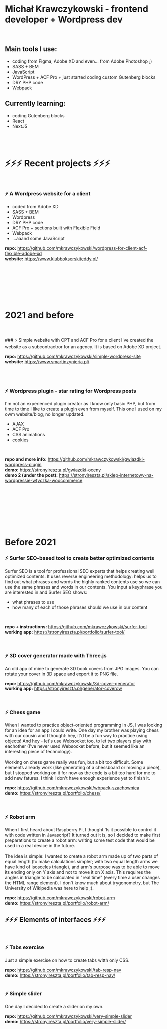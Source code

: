 # Michał Krawczykowski - frontend developer + Wordpress dev

<br>

## Main tools I use:
- coding from Figma, Adobe XD and even... from Adobe Photoshop ;)
- SASS + BEM
- JavaScript
- WordPress + ACF Pro + just started coding custom Gutenberg blocks
- DRY PHP code
- Webpack

## Currently learning:
- coding Gutenberg blocks
- React
- NextJS
<br><br><br><br>

# ⚡⚡⚡ Recent projects ⚡⚡⚡
<br>

### ⚡ A Wordpress website for a client
- coded from Adobe XD
- SASS + BEM
- Wordpress
- DRY PHP code
- ACF Pro + sections built with Flexible Field
- Webpack
- ...aaand some JavaScript<br>

<strong>repo:</strong> https://github.com/mkrawczykowski/wordpress-for-client-acf-flexible-adobe-xd<br>
<strong>website:</strong> https://www.klubbokserskiteddy.pl/
<br>
<br>
<br>
<br>
  
<br><br><br>

# 2021 and before
<br>
<br>
### ⚡ Simple website with CPT and ACF Pro for a client
I've created the website as a subcontractror for an agency. It is based on Adobe XD project.
<br>

<strong>repo:</strong> https://github.com/mkrawczykowski/simple-wordpress-site<br>
<strong>website:</strong> https://www.smartinzynieria.pl/
<br>
<br>
<br>
<br>

### ⚡ Wordpress plugin - star rating for Wordpress posts
I'm not an experienced plugin creator as I know only basic PHP, but from time to time I like to create a plugin even from myself. This one I used on my owm website/blog, no longer updated.
- AJAX
- ACF Pro
- CSS animations
- cookies
<br>

<strong>repo and more info:</strong> https://github.com/mkrawczykowski/gwiazdki-wordpress-plugin<br>
<strong>demo:</strong> https://stronyireszta.pl/gwiazdki-oceny<br>
<strong>demo 2 (under the post):</strong> https://stronyireszta.pl/sklep-internetowy-na-wordpressie-wtyczka-woocommerce
<br>
<br>
<br>
<br><br>

<br><br><br>
# Before 2021

### ⚡ Surfer SEO-based tool to create better optimized contents
Surfer SEO is a tool for professional SEO experts that helps creating well optimized contents. It uses reverse engineering methodology: helps us to find out what phrases and words the highly ranked contents use so we can use the same phrases and words in our contents. You input a keyphrase you are interested in and Surfer SEO shows:
- what phrases to use
- how many of each of those phrases should we use in our content
<br>

**repo + instructions:** https://github.com/mkrawczykowski/surfer-tool<br>
**working app:** https://stronyireszta.pl/portfolio/surfer-tool/
<br><br>
<br>

### ⚡ 3D cover generator made with Three.js
An old app of mine to generate 3D book covers from JPG images. You can rotate your cover in 3D space and export it to PNG file.
<br>

**repo:** https://github.com/mkrawczykowski/3d-cover-generator<br>
**working app:** https://stronyireszta.pl/generator-coverow
<br><br>
<br>

### ⚡ Chess game
When I wanted to practice object-oriented programming in JS, I was looking for an idea for an app I could write. One day my brother was playing chess with our cousin and I thought: hey, it'd be a fun way to practice using objects! And hey - let's use Websocket too, to let two players play with eachother (I've never used Websocket before, but it seemed like an interesting piece of technology).<br><br>
Working on chess game really was fun, but a bit too difficult. Some elements already work (like generating of a chessboard or moving a piece), but I stopped working on it for now as the code is a bit too hard for me to add new fatures. I think I don't have enough experience yet to finish it.
<br>

<strong>repo:</strong> https://github.com/mkrawczykowski/wbpack-szachownica<br>
<strong>demo:</strong> https://stronyireszta.pl/portfolio/chess/
<br><br>
<br>

### ⚡ Robot arm
When I first heard about Raspberry Pi, I thought 'Is it possible to control it with code written in Javascript? It turned out it is, so I decided to make first preparations to create a robot arm: writing some test code that would be used in a real device in the future.<br><br>
The idea is simple: I wanted to create a robot arm made up of two parts of equal length (to make calculations simpler; with two equal length arms we have kind of isosceles triangle), and arm's purpose was to be able to move its ending only on Y axis and not to move it on X axis. This requires the angles in triangle to be calculated in "real time" (every time a user changes the HTML range element). I don't know much about trygonometry, but The University of Wikipedia was here to help ;).
<br>

<strong>repo:</strong> https://github.com/mkrawczykowski/robot-arm<br>
<strong>demo:</strong> https://stronyireszta.pl/portfolio/robot-arm/
<br>

## ⚡⚡⚡ Elements of interfaces ⚡⚡⚡
<br>

### ⚡ Tabs exercise
Just a simple exercise on how to create tabs witth only CSS.
<br>

**repo:** https://github.com/mkrawczykowski/tab-resp-nav<br>
**demo:** https://stronyireszta.pl/portfolio/tab-resp-nav/
<br><br>
### ⚡ Simple slider
One day I decided to create a slider on my own.
<br>

**repo:** https://github.com/mkrawczykowski/very-simple-slider<br>
**demo:** https://stronyireszta.pl/portfolio/very-simple-slider/
<br>
<br>
